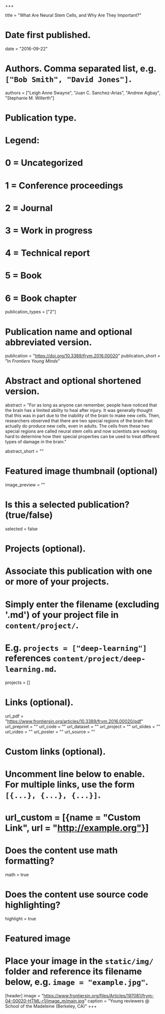 +++

title = "What Are Neural Stem Cells, and Why Are They Important?"

# Date first published.
date = "2016-09-22"

# Authors. Comma separated list, e.g. `["Bob Smith", "David Jones"]`.
authors = ["Leigh Anne Swayne", "Juan C. Sanchez-Arias", "Andrew Agbay", "Stephanie M. Willerth"]

# Publication type.
# Legend:
# 0 = Uncategorized
# 1 = Conference proceedings
# 2 = Journal
# 3 = Work in progress
# 4 = Technical report
# 5 = Book
# 6 = Book chapter
publication_types = ["2"]

# Publication name and optional abbreviated version.
publication = "https://doi.org/10.3389/frym.2016.00020"
publication_short = "In *Frontiers Young Minds*"

# Abstract and optional shortened version.
abstract = "For as long as anyone can remember, people have noticed that the brain has a limited ability to heal after injury. It was generally thought that this was in part due to the inability of the brain to make new cells. Then, researchers observed that there are two special regions of the brain that actually do produce new cells, even in adults. The cells from these two special regions are called neural stem cells and now scientists are working hard to determine how their special properties can be used to treat different types of damage in the brain."

abstract_short = ""

# Featured image thumbnail (optional)
image_preview = ""

# Is this a selected publication? (true/false)
selected = false

# Projects (optional).
#   Associate this publication with one or more of your projects.
#   Simply enter the filename (excluding '.md') of your project file in `content/project/`.
#   E.g. `projects = ["deep-learning"]` references `content/project/deep-learning.md`.
projects = []

# Links (optional).
url_pdf = "https://www.frontiersin.org/articles/10.3389/frym.2016.00020/pdf"
url_preprint = ""
url_code = ""
url_dataset = ""
url_project = ""
url_slides = ""
url_video = ""
url_poster = ""
url_source = ""

# Custom links (optional).
#   Uncomment line below to enable. For multiple links, use the form `[{...}, {...}, {...}]`.
# url_custom = [{name = "Custom Link", url = "http://example.org"}]

# Does the content use math formatting?
math = true

# Does the content use source code highlighting?
highlight = true

# Featured image
# Place your image in the `static/img/` folder and reference its filename below, e.g. `image = "example.jpg"`.
[header]
image = "https://www.frontiersin.org/files/Articles/197081/frym-04-00020-HTML-r1/image_m/main.jpg"
caption = "Young reviewers @ School of the Madeleine (Berkeley, CA)"
+++
